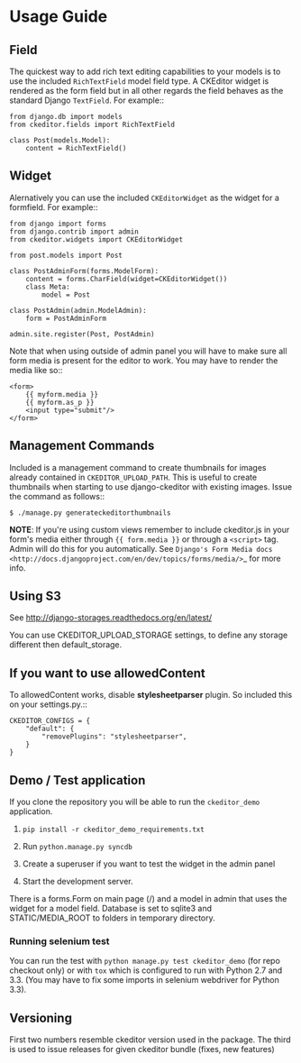 # Usage Guide 

## Field

The quickest way to add rich text editing capabilities to your models is to use the included ``RichTextField`` model field type. A CKEditor widget is rendered as the form field but in all other regards the field behaves as the standard Django ``TextField``. For example::

    from django.db import models
    from ckeditor.fields import RichTextField

    class Post(models.Model):
        content = RichTextField()


## Widget

Alernatively you can use the included ``CKEditorWidget`` as the widget for a formfield. For example::

    from django import forms
    from django.contrib import admin
    from ckeditor.widgets import CKEditorWidget

    from post.models import Post

    class PostAdminForm(forms.ModelForm):
        content = forms.CharField(widget=CKEditorWidget())
        class Meta:
            model = Post

    class PostAdmin(admin.ModelAdmin):
        form = PostAdminForm

    admin.site.register(Post, PostAdmin)


Note that when using outside of admin panel you will have to make sure all form media is present for the editor to work. You may have to render the media like so::

    <form>
        {{ myform.media }}
        {{ myform.as_p }}
        <input type="submit"/>
    </form>



## Management Commands

Included is a management command to create thumbnails for images already contained in ``CKEDITOR_UPLOAD_PATH``. This is useful to create thumbnails when starting to use django-ckeditor with existing images. Issue the command as follows::

    $ ./manage.py generateckeditorthumbnails

**NOTE**: If you're using custom views remember to include ckeditor.js in your form's media either through ``{{ form.media }}`` or through a ``<script>`` tag. Admin will do this for you automatically. See `Django's Form Media docs <http://docs.djangoproject.com/en/dev/topics/forms/media/>`_ for more info.

## Using S3

See http://django-storages.readthedocs.org/en/latest/

You can use CKEDITOR_UPLOAD_STORAGE settings, to define any storage different then default_storage.

## If you want to use allowedContent

To allowedContent works, disable **stylesheetparser** plugin.
So included this on your settings.py.::

    CKEDITOR_CONFIGS = {
        "default": {
            "removePlugins": "stylesheetparser",
        }
    }


## Demo / Test application

If you clone the repository you will be able to run the ``ckeditor_demo`` application.

1. ``pip install -r ckeditor_demo_requirements.txt``

2. Run ``python.manage.py syncdb``

3. Create a superuser if you want to test the widget in the admin panel

4. Start the development server.

There is a forms.Form on main page (/) and a model in admin that uses the widget for a model field.
Database is set to sqlite3 and STATIC/MEDIA_ROOT to folders in temporary directory.


### Running selenium test

You can run the test with ``python manage.py test ckeditor_demo`` (for repo checkout only) or with ``tox`` which is configured to run with Python 2.7 and 3.3.
(You may have to fix some imports in selenium webdriver for Python 3.3).


## Versioning

First two numbers resemble ckeditor version used in the package. The third is used to issue releases for given ckeditor bundle (fixes, new features)
